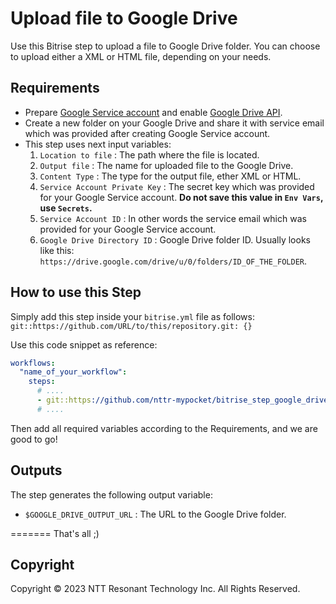 # Upload file to Google Drive

Use this Bitrise step to upload a file to Google Drive folder. You can choose to upload either a XML or HTML file, depending on your needs.

## Requirements

- Prepare [Google Service account](https://cloud.google.com/iam/docs/service-accounts-create) and enable  [Google Drive API](https://developers.google.com/drive/api/guides/enable-sdk).
- Create a new folder on your Google Drive and share it with service email which was provided after creating Google Service account.
- This step uses next input variables:
    1. `Location to file` : The path where the file is located.
    2. `Output file` : The name for uploaded file to the Google Drive.
    3. `Content Type` : The type for the output file, ether XML or HTML.
    4. `Service Account Private Key` : The secret key which was provided for your Google Service account. **Do not save this value in `Env Vars`, use `Secrets`.**
    5. `Service Account ID` : In other words the service email which was provided for your Google Service account.
    6. `Google Drive Directory ID` : Google Drive folder ID. Usually looks like this: `https://drive.google.com/drive/u/0/folders/ID_OF_THE_FOLDER`.

## How to use this Step

Simply add this step inside your `bitrise.yml` file as follows:
`git::https://github.com/URL/to/this/repository.git: {}`

Use this code snippet as reference:

```yaml
workflows:
  "name_of_your_workflow":
    steps:
      # .... 
      - git::https://github.com/nttr-mypocket/bitrise_step_google_drive_upload.git: {}
      # ....
```

Then add all required variables according to the Requirements, and we are good to go!

## Outputs

The step generates the following output variable:

- `$GOOGLE_DRIVE_OUTPUT_URL` : The URL to the Google Drive folder.

=======
That's all ;)

## Copyright

Copyright © 2023 NTT Resonant Technology Inc. All Rights Reserved.
